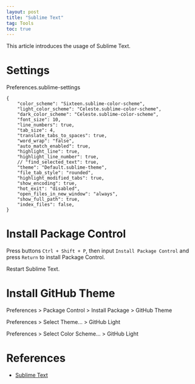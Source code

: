 ```yaml
---
layout: post
title: "Sublime Text"
tag: Tools
toc: true
---
```


This article introduces the usage of Sublime Text.

<!--more-->

# Settings

Preferences.sublime-settings

```
{
	"color_scheme": "Sixteen.sublime-color-scheme",
	"light_color_scheme": "Celeste.sublime-color-scheme",
	"dark_color_scheme": "Celeste.sublime-color-scheme",
	"font_size": 10,
	"line_numbers": true,
	"tab_size": 4,
	"translate_tabs_to_spaces": true,
	"word_wrap": "false",
	"auto_match_enabled": true,
	"highlight_line": true,
	"highlight_line_number": true,
	// "find_selected_text": true,
	"theme": "Default.sublime-theme",
	"file_tab_style": "rounded",
	"highlight_modified_tabs": true,
	"show_encoding": true,
	"hot_exit": "disabled",
	"open_files_in_new_window": "always",
	"show_full_path": true,
	"index_files": false,
}
```

# Install Package Control

Press buttons ```Ctrl + Shift + P```, then input ```Install Package Control``` and press ```Return``` to install Package Control.

Restart Sublime Text.

# Install GitHub Theme

Preferences > Package Control > Install Package > GitHub Theme

Preferences > Select Theme... > GitHub Light

Preferences > Select Color Scheme... > GitHub Light

# References

* [Sublime Text](https://www.sublimetext.com/)
